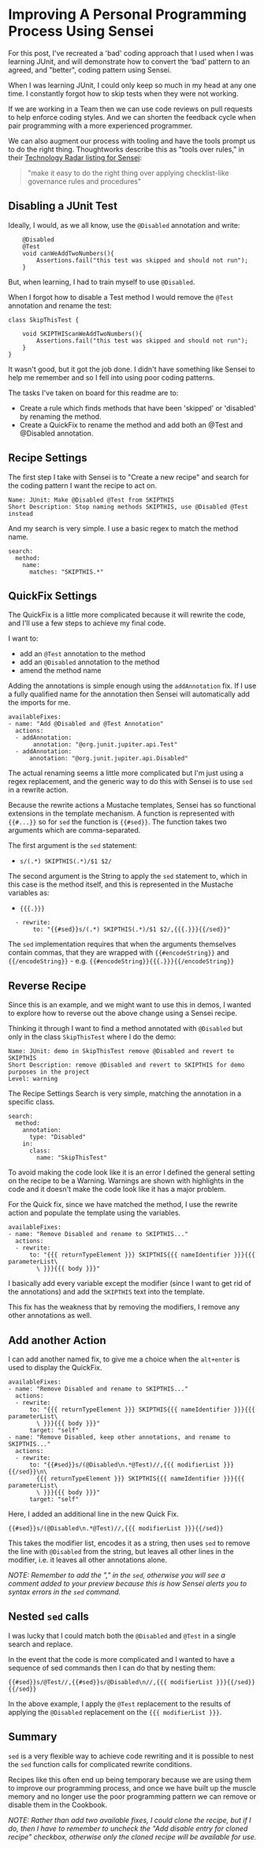 # Improving A Personal Programming Process Using Sensei

For this post, I've recreated a 'bad' coding approach that I used when I was learning JUnit, and will demonstrate how to convert the ‘bad’ pattern to an agreed, and "better", coding pattern using Sensei.

When I was learning JUnit, I could only keep so much in my head at any one time. I constantly forgot how to skip tests when they were not working.

If we are working in a Team then we can use code reviews on pull requests to help enforce coding styles. And we can shorten the feedback cycle when pair programming with a more experienced programmer.

We can also augment our process with tooling and have the tools prompt us to do the right thing. Thoughtworks describe this as "tools over rules," in their [Technology Radar listing for Sensei](https://www.thoughtworks.com/radar/tools/sensei):

>"make it easy to do the right thing over applying checklist-like governance rules and procedures"

## Disabling a JUnit Test

Ideally, I would, as we all know, use the `@Disabled` annotation and write:

~~~~~~~~
    @Disabled
    @Test
    void canWeAddTwoNumbers(){
        Assertions.fail("this test was skipped and should not run");
    }
~~~~~~~~

But, when learning, I had to train myself to use `@Disabled`.

When I forgot how to disable a Test method I would remove the `@Test` annotation and rename the test: 

~~~~~~~~
class SkipThisTest {

    void SKIPTHIScanWeAddTwoNumbers(){
        Assertions.fail("this test was skipped and should not run");
    }   
}
~~~~~~~~

It wasn't good, but it got the job done. I didn't have something like Sensei to help me remember and so I fell into using poor coding patterns.

The tasks I've taken on board for this readme are to:

- Create a rule which finds methods that have been 'skipped' or 'disabled' by renaming the method.
- Create a QuickFix to rename the method and add both an @Test and @Disabled annotation.


## Recipe Settings

The first step I take with Sensei is to "Create a new recipe" and search for the coding pattern I want the recipe to act on.

```
Name: JUnit: Make @Disabled @Test from SKIPTHIS
Short Description: Stop naming methods SKIPTHIS, use @Disabled @Test instead
```

And my search is very simple. I use a basic regex to match  the method name.

~~~~~~~~
search:
  method:
    name:
      matches: "SKIPTHIS.*"
~~~~~~~~


## QuickFix Settings

The QuickFix is a little more complicated because it will rewrite the code, and I'll use a few steps to achieve my final code.

I want to:

- add an `@Test` annotation to the method
- add an `@Disabled` annotation to the method
- amend the method name

Adding the annotations is simple enough using the `addAnnotation` fix. If I use a fully qualified name for the annotation then Sensei will automatically add the imports for me.

~~~~~~~~
availableFixes:
- name: "Add @Disabled and @Test Annotation"
  actions:
  - addAnnotation:
       annotation: "@org.junit.jupiter.api.Test"
  - addAnnotation:
      annotation: "@org.junit.jupiter.api.Disabled"
~~~~~~~~

The actual renaming seems a little more complicated but I'm just using a regex replacement, and the generic way to do this with Sensei is to use `sed` in a rewrite action.

Because the rewrite actions a Mustache templates, Sensei has so functional extensions in the template mechanism. A function is represented with `{{#...}}` so for `sed` the function is `{{#sed}}`. The function takes two arguments which are comma-separated.

The first argument is the `sed` statement:

- `s/(.*) SKIPTHIS(.*)/$1 $2/`

The second argument is the String to apply the `sed` statement to, which in this case is the method itself, and this is represented in the Mustache variables as:

- `{{{.}}}`

~~~~~~~~
  - rewrite:
       to: "{{#sed}}s/(.*) SKIPTHIS(.*)/$1 $2/,{{{.}}}{{/sed}}"
~~~~~~~~

The `sed` implementation requires that when the arguments themselves contain commas, that they are wrapped with `{{#encodeString}}` and `{{/encodeString}}`
    - e.g. `{{#encodeString}}{{{.}}}{{/encodeString}}`

## Reverse Recipe

Since this is an example, and we might want to use this in demos, I wanted to explore how to reverse out the above change using a Sensei recipe.

Thinking it through I want to find a method annotated with `@Disabled`
but only in the class `SkipThisTest` where I do the demo:

```
Name: JUnit: demo in SkipThisTest remove @Disabled and revert to SKIPTHIS
Short Description: remove @Disabled and revert to SKIPTHIS for demo purposes in the project
Level: warning
```

The Recipe Settings Search is very simple, matching the annotation in a specific class.

~~~~~~~~
search:
  method:
    annotation:
      type: "Disabled"
    in:
      class:
        name: "SkipThisTest"
~~~~~~~~

To avoid making the code look like it is an error I defined the general setting on the recipe to be a Warning. Warnings are shown with highlights in the code and it doesn't make the code look like it has a major problem.

For the Quick fix, since we have matched the method, I use the rewrite action and populate the template using the variables.

~~~~~~~~
availableFixes:
- name: "Remove Disabled and rename to SKIPTHIS..."
  actions:
  - rewrite:
      to: "{{{ returnTypeElement }}} SKIPTHIS{{{ nameIdentifier }}}{{{ parameterList\
        \ }}}{{{ body }}}"
~~~~~~~~

I basically add every variable except the modifier (since I want to get rid of the annotations) and add the `SKIPTHIS` text into the template.

This fix has the weakness that by removing the modifiers, I remove any other annotations as well.

## Add another Action

I can add another named fix, to give me a choice when the `alt+enter` is used to display the QuickFix.

~~~~~~~~
availableFixes:
- name: "Remove Disabled and rename to SKIPTHIS..."
  actions:
  - rewrite:
      to: "{{{ returnTypeElement }}} SKIPTHIS{{{ nameIdentifier }}}{{{ parameterList\
        \ }}}{{{ body }}}"
      target: "self"
- name: "Remove Disabled, keep other annotations, and rename to SKIPTHIS..."
  actions:
  - rewrite:
      to: "{{#sed}}s/(@Disabled\n.*@Test)//,{{{ modifierList }}}{{/sed}}\n\
        {{{ returnTypeElement }}} SKIPTHIS{{{ nameIdentifier }}}{{{ parameterList\
        \ }}}{{{ body }}}"
      target: "self"
~~~~~~~~

Here, I added an additional line in the new Quick Fix.

~~~~~~~~
{{#sed}}s/(@Disabled\n.*@Test)//,{{{ modifierList }}}{{/sed}}
~~~~~~~~

This takes the modifier list, encodes it as a string, then uses `sed` to remove the line with `@Disabled` from the string, but leaves all other lines in the modifier, i.e. it leaves all other annotations alone.

_NOTE: Remember to add the "," in the `sed`, otherwise you will see a comment added to your preview because this is how Sensei alerts you to syntax errors in the `sed` command._

## Nested `sed` calls

I was lucky that I could match both the `@Disabled` and `@Test` in a single search and replace.

In the event that the code is more complicated and I wanted to have a sequence of sed commands then I can do that by nesting them:

```
{{#sed}}s/@Test//,{{#sed}}s/@Disabled\n//,{{{ modifierList }}}{{/sed}}{{/sed}}
```

In the above example, I apply the `@Test` replacement to the results of applying the `@Disabled` replacement on the `{{{ modifierList }}}`.


## Summary

`sed` is a very flexible way to achieve code rewriting and it is possible to nest the `sed` function calls for complicated rewrite conditions.

Recipes like this often end up being temporary because we are using them to improve our programming process, and once we have built up the muscle memory and no longer use the poor programming pattern we can remove or disable them in the Cookbook.



_NOTE: Rather than add two available fixes, I could clone the recipe, but if I do, then I have to remember to uncheck the "Add disable entry for cloned recipe" checkbox, otherwise only the cloned recipe will be available for use._
